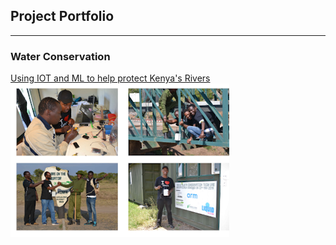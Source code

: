 ## Project Portfolio

---

### Water Conservation 

[Using IOT and ML to help protect Kenya's Rivers](http://ciirawamaina.com/blog/2020-06-06-post.html)<br/>
<img src="images/river_monitoring_proj.png?raw=true"/> 
<br/>
<!--
---
[Project 2 Title](/pdf/sample_presentation.pdf)
<img src="images/dummy_thumbnail.jpg?raw=true"/>
-->

